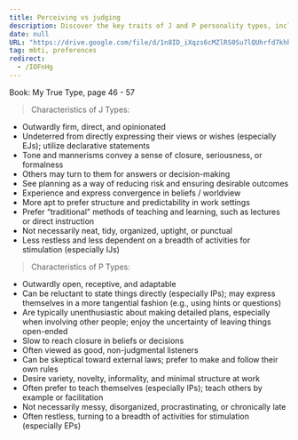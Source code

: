 ```yaml
---
title: Perceiving vs judging
description: Discover the key traits of J and P personality types, including their decision-making styles, work preferences, and communication habits to better understand behavior and learning approaches.
date: null
URL: "https://drive.google.com/file/d/1n8ID_iXqzs6cMZlRS0Su7lQUhrfd7khh/view?usp=sharing"
tag: mbti, preferences
redirect:
  - /IOFnHg
---
```


Book: My True Type, page 46 - 57

> Characteristics of J Types:

- Outwardly firm, direct, and opinionated
- Undeterred from directly expressing their views or wishes (especially EJs); utilize declarative statements
- Tone and mannerisms convey a sense of closure, seriousness, or formalness
- Others may turn to them for answers or decision-making
- See planning as a way of reducing risk and ensuring desirable outcomes
- Experience and express convergence in beliefs / worldview
- More apt to prefer structure and predictability in work settings
- Prefer “traditional” methods of teaching and learning, such as lectures or direct instruction
- Not necessarily neat, tidy, organized, uptight, or punctual
- Less restless and less dependent on a breadth of activities for stimulation (especially IJs)

> Characteristics of P Types:

- Outwardly open, receptive, and adaptable
- Can be reluctant to state things directly (especially IPs); may express themselves in a more tangential fashion (e.g., using hints or questions)
- Are typically unenthusiastic about making detailed plans, especially when involving other people; enjoy the uncertainty of leaving things open-ended
- Slow to reach closure in beliefs or decisions
- Often viewed as good, non-judgmental listeners
- Can be skeptical toward external laws; prefer to make and follow their own rules
- Desire variety, novelty, informality, and minimal structure at work
- Often prefer to teach themselves (especially IPs); teach others by example or facilitation
- Not necessarily messy, disorganized, procrastinating, or chronically late
- Often restless, turning to a breadth of activities for stimulation (especially EPs)
